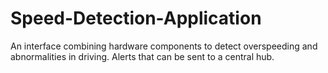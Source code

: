 # Speed-Detection-Application
An interface combining hardware components to detect overspeeding and abnormalities in driving. Alerts that can be sent to a central hub.
